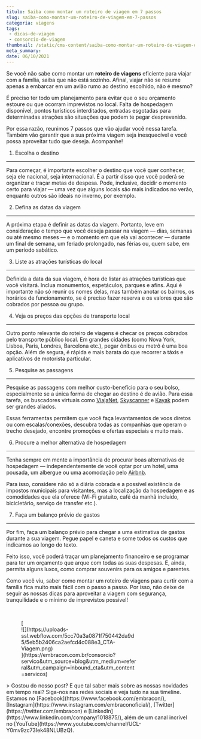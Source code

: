 ```yaml
---
titulo: Saiba como montar um roteiro de viagem em 7 passos
slug: saiba-como-montar-um-roteiro-de-viagem-em-7-passos
categoria: viagens
tags:
 - dicas-de-viagem
 - consorcio-de-viagem
thumbnail: /static/cms-content/saiba-como-montar-um-roteiro-de-viagem-em-7-passos.jpeg
meta_summary: 
date: 06/10/2021
---
```

Se você não sabe como montar um **roteiro de viagens** eficiente para viajar com a família, saiba que não está sozinho. Afinal, viajar não se resume apenas a embarcar em um avião rumo ao destino escolhido, não é mesmo?

É preciso ter todo um planejamento para evitar que o seu orçamento estoure ou que ocorram imprevistos no local. Falta de hospedagem disponível, pontos turísticos interditados, entradas esgotadas para determinadas atrações são situações que podem te pegar desprevenido.

Por essa razão, reunimos 7 passos que vão ajudar você nessa tarefa. Também vão garantir que a sua próxima viagem seja inesquecível e você possa aproveitar tudo que deseja. Acompanhe!

1. Escolha o destino
--------------------

Para começar, é importante escolher o destino que você quer conhecer, seja ele nacional, seja internacional. É a partir disso que você poderá se organizar e traçar metas de despesa. Pode, inclusive, decidir o momento certo para viajar — uma vez que alguns locais são mais indicados no verão, enquanto outros são ideais no inverno, por exemplo.

2. Defina as datas da viagem
----------------------------

A próxima etapa é definir as datas da viagem. Portanto, leve em consideração o tempo que você deseja passar na viagem — dias, semanas ou até mesmo meses — e o momento em que ela vai acontecer — durante um final de semana, um feriado prolongado, nas férias ou, quem sabe, em um período sabático.

3. Liste as atrações turísticas do local
----------------------------------------

Definida a data da sua viagem, é hora de listar as atrações turísticas que você visitará. Inclua monumentos, espetáculos, parques e afins. Aqui é importante não só reunir os nomes delas, mas também anotar os bairros, os horários de funcionamento, se é preciso fazer reserva e os valores que são cobrados por pessoa ou grupo.

4. Veja os preços das opções de transporte local
------------------------------------------------

Outro ponto relevante do roteiro de viagens é checar os preços cobrados pelo transporte público local. Em grandes cidades (como Nova York, Lisboa, Paris, Londres, Barcelona etc.), pegar ônibus ou metrô é uma boa opção. Além de segura, é rápida e mais barata do que recorrer a táxis e aplicativos de motorista particular.

5. Pesquise as passagens
------------------------

Pesquise as passagens com melhor custo-benefício para o seu bolso, especialmente se a única forma de chegar ao destino é de avião. Para essa tarefa, os buscadores virtuais como [ViajaNet](https://www.viajanet.com.br/), [Skyscanner](https://www.skyscanner.com.br) e [Kayak](https://www.kayak.com.br/) podem ser grandes aliados.

Essas ferramentas permitem que você faça levantamentos de voos diretos ou com escalas/conexões, descubra todas as companhias que operam o trecho desejado, encontre promoções e ofertas especiais e muito mais.

6. Procure a melhor alternativa de hospedagem
---------------------------------------------

Tenha sempre em mente a importância de procurar boas alternativas de hospedagem — independentemente de você optar por um hotel, uma pousada, um albergue ou uma acomodação pelo [Airbnb](https://www.airbnb.com.br/).

Para isso, considere não só a diária cobrada e a possível existência de impostos municipais para visitantes, mas a localização da hospedagem e as comodidades que ela oferece (Wi-Fi gratuito, café da manhã incluído, bicicletário, serviço de transfer etc.).

7. Faça um balanço prévio de gastos
-----------------------------------

Por fim, faça um balanço prévio para chegar a uma estimativa de gastos durante a sua viagem. Pegue papel e caneta e some todos os custos que indicamos ao longo do texto.

Feito isso, você poderá traçar um planejamento financeiro e se programar para ter um orçamento que arque com todas as suas despesas. E, ainda, permita alguns luxos, como comprar souvenirs para os amigos e parentes.

Como você viu, saber como montar um roteiro de viagens para curtir com a família fica muito mais fácil com o passo a passo. Por isso, não deixe de seguir as nossas dicas para aproveitar a viagem com segurança, tranquilidade e o mínimo de imprevistos possível!

‍

<figure class="w-richtext-figure-type-image w-richtext-align-center" style="max-width:310px">[<div>![](https://uploads-ssl.webflow.com/5cc70a3a0871f750442da9d5/5eb5b2406ca2aefcd4c088e3_CTA-Viagem.png)</div>](https://embracon.com.br/consorcio?servico&utm_source=blog&utm_medium=referral&utm_campaign=inbound_cta&utm_content=servicos)</figure>> Gostou do nosso post? E que tal saber mais sobre as nossas novidades em tempo real? Siga-nos nas redes sociais e veja tudo na sua timeline. Estamos no [Facebook](https://www.facebook.com/embracon/), [Instagram](https://www.instagram.com/embraconoficial/), [Twitter](https://twitter.com/embracon) e [LinkedIn](https://www.linkedin.com/company/1018875/), além de um canal incrível no [YouTube](https://www.youtube.com/channel/UCL-Y0mv9zc73Iek48NLUBzQ).

‍
